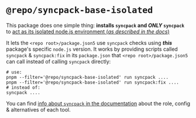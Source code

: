# `@repo/syncpack-base-isolated`

This package does one simple thing: **installs `syncpack` and _ONLY_
`syncpack`** to
[act as its isolated node.js environment (_as described in the docs_)](../../../docs/monorepo.md#but-how-multiple-nodejs)

It lets the `<repo root>/package.json5` use `syncpack` checks using **_this_**
package's specific `node.js` version. It works by providing scripts called
`syncpack` & `syncpack:fix` in its `package.json` that
`<repo root>/package.json5` can call instead of calling `syncpack` directly:

```shell
# use:
pnpm --filter='@repo/syncpack-base-isolated' run syncpack ....
pnpm --filter='@repo/syncpack-base-isolated' run syncpack:fix ....
# instead of:
syncpack ....
```

You can find
[info about `syncpack` in the documentation](../../../docs/tools-details.md#dpdm)
about the role, config & alternatives of each tool.
